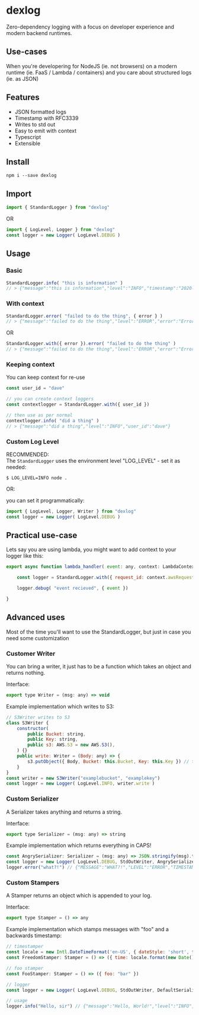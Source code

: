# dexlog

Zero-dependency logging with a focus on developer experience and modern backend runtimes.

## Use-cases

When you're developering for NodeJS (ie. not browsers) on a modern runtime (ie. FaaS / Lambda / containers) and you care about structured logs (ie. as JSON)

## Features

- JSON formatted logs
- Timestamp with RFC3339
- Writes to std out
- Easy to emit with context
- Typescript
- Extensible

## Install

```shell
npm i --save dexlog
```

## Import

```js
import { StandardLogger } from "dexlog"
```

OR

```js
import { LogLevel, Logger } from "dexlog"
const logger = new Logger( LogLevel.DEBUG )
```

## Usage

### Basic

```js
StandardLogger.info( "this is information" )
// > {"message":"this is information","level":"INFO","timestamp":"2020-06-23T06:46:11.799Z"}
```

### With context

```js
StandardLogger.error( "failed to do the thing", { error } )
// > {"message":"failed to do the thing","level":"ERROR","error":"Error: foo","timestamp":"2020-06-23T06:46:11.799Z"}
```

OR

```js
StandardLogger.with({ error }).error( "failed to do the thing" )
// > {"message":"failed to do the thing","level":"ERROR","error":"Error: foo","timestamp":"2020-06-23T06:46:11.799Z"}
```

### Keeping context

You can keep context for re-use

```js
const user_id = "dave"

// you can create context loggers
const contextlogger = StandardLogger.with({ user_id })

// then use as per normal
contextlogger.info( "did a thing" )
// > {"message":"did a thing","level":"INFO","user_id":"dave"}
```

### Custom Log Level

RECOMMENDED:  
The `StandardLogger` uses the environment level "LOG_LEVEL" - set it as needed:

```shell
$ LOG_LEVEL=INFO node .
```

OR:  

you can set it programmatically:

```js
import { LogLevel, Logger, Writer } from "dexlog"
const logger = new Logger( LogLevel.DEBUG )
```

## Practical use-case

Lets say you are using lambda, you might want to add context to your logger like this:

```js
export async function lambda_handler( event: any, context: LambdaContext ): Promise<any> {

    const logger = StandardLogger.with({ request_id: context.awsRequestId })

    logger.debug( "event recieved", { event })

}
```

## Advanced uses

Most of the time you'll want to use the StandardLogger, but just in case you need some customization

### Customer Writer

You can bring a writer, it just has to be a function which takes an object and returns nothing.

Interface:
```js
export type Writer = (msg: any) => void
```

Example implementation which writes to S3:
```js
// S3Writer writes to S3
class S3Writer {
    constructor(
        public Bucket: string,
        public Key: string,
        public s3: AWS.S3 = new AWS.S3(),
    ) {}
    public write: Writer = (Body: any) => {
        s3.putObject({ Body, Bucket: this.Bucket, Key: this.Key }) // this is an async function, don't actually do this
    }
}
const writer = new S3Writer("examplebucket", "examplekey")
const logger = new Logger( LogLevel.INFO, writer.write )
```

### Custom Serializer

A Serializer takes anything and returns a string.

Interface:
```js
export type Serializer = (msg: any) => string
```

Example implementation which returns everything in CAPS!
```js
const AngrySerializer: Serializer = (msg: any) => JSON.stringify(msg).toUpperCase()
const logger = new Logger( LogLevel.DEBUG, StdOutWriter, AngrySerializer )
logger.error("what?!") // {"MESSAGE":"WHAT?!","LEVEL":"ERROR","TIMESTAMP":"2020-06-23T10:02:03.765Z"}
```

### Custom Stampers

A Stamper returns an object which is appended to your log.

Interface:

```js
export type Stamper = () => any
```

Example implementation which stamps messages with "foo" and a backwards timestamp:

```js
// timestamper
const locale = new Intl.DateTimeFormat('en-US', { dateStyle: 'short', timeStyle: 'short', timeZone: 'America/New_York' })
const FreedomStamper: Stamper = () => ({ time: locale.format(new Date()) })

// foo stamper
const FooStamper: Stamper = () => ({ foo: "bar" })

// logger
const logger = new Logger( LogLevel.DEBUG, StdOutWriter, DefaultSerializer, [FreedomStamper,FooStamper] )

// usage
logger.info("Hello, sir") // {"message":"Hello, World!","level":"INFO","time":"6/23/2020","foo":"bar"}
```
